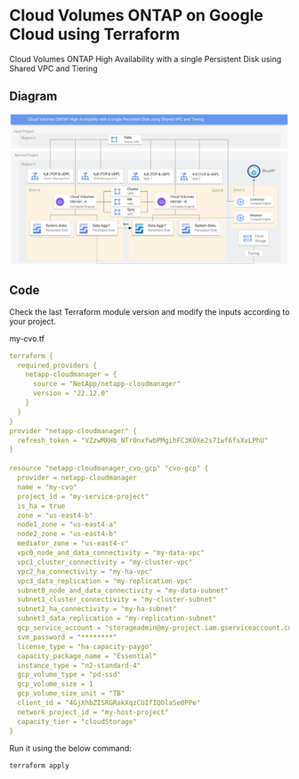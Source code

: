 # Cloud Volumes ONTAP on Google Cloud using Terraform

Cloud Volumes ONTAP High Availability with a single Persistent Disk using Shared VPC and Tiering

## Diagram

![account-id1](./../pics/17-cvoha-sharedvpc.jpg)

## Code

Check the last Terraform module version and modify the inputs according to your project.

my-cvo.tf
```yaml
terraform {
  required_providers {
    netapp-cloudmanager = {
      source = "NetApp/netapp-cloudmanager"
      version = "22.12.0"
    }
  }
}
provider "netapp-cloudmanager" {
  refresh_token = "VZzwMXHb_NTr0nxfwbPMgihFC3KOXe2s71wf6fsXvLPhU"
}

resource "netapp-cloudmanager_cvo_gcp" "cvo-gcp" {
  provider = netapp-cloudmanager
  name = "my-cvo"
  project_id = "my-service-project"
  is_ha = true
  zone = "us-east4-b"
  node1_zone = "us-east4-a"
  node2_zone = "us-east4-b"
  mediator_zone = "us-east4-c"
  vpc0_node_and_data_connectivity = "my-data-vpc"
  vpc1_cluster_connectivity = "my-cluster-vpc"
  vpc2_ha_connectivity = "my-ha-vpc"
  vpc3_data_replication = "my-replication-vpc"
  subnet0_node_and_data_connectivity = "my-data-subnet"
  subnet1_cluster_connectivity = "my-cluster-subnet"
  subnet2_ha_connectivity = "my-ha-subnet"
  subnet3_data_replication = "my-replication-subnet"
  gcp_service_account = "storageadmin@my-project.iam.gserviceaccount.com"
  svm_password = "********"
  license_type = "ha-capacity-paygo"
  capacity_package_name = "Essential"
  instance_type = "n2-standard-4"
  gcp_volume_type = "pd-ssd"
  gcp_volume_size = 1
  gcp_volume_size_unit = "TB"
  client_id = "4GjXhbZISRGRakXqzCUIfIQOlaSe0PPe"
  network_project_id = "my-host-project"
  capacity_tier = "cloudStorage"
}
```

Run it using the below command:
```shell
terraform apply
```
